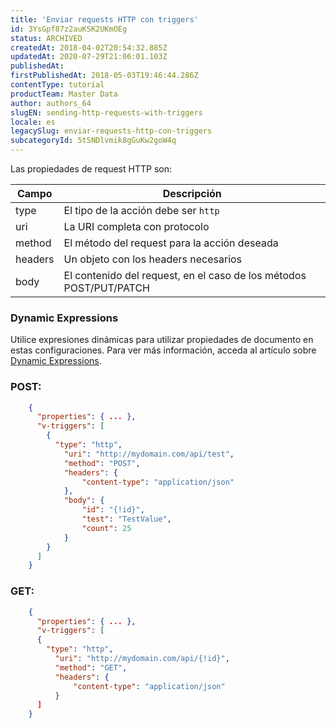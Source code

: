 ```yaml
---
title: 'Enviar requests HTTP con triggers'
id: 3YsGpf87z2auKSK2UKmOEg
status: ARCHIVED
createdAt: 2018-04-02T20:54:32.885Z
updatedAt: 2020-07-29T21:06:01.103Z
publishedAt: 
firstPublishedAt: 2018-05-03T19:46:44.286Z
contentType: tutorial
productTeam: Master Data
author: authors_64
slugEN: sending-http-requests-with-triggers
locale: es
legacySlug: enviar-requests-http-con-triggers
subcategoryId: 5tSNDlvmik8gGuKw2goW4q
---
```


Las propiedades de request HTTP son:

| Campo | Descripción |
| ---------- | ---------- |
| type | El tipo de la acción debe ser `http` |
| uri | La URI completa con protocolo |
| method | El método del request para la acción deseada |
| headers | Un objeto con los headers necesarios |
| body | El contenido del request, en el caso de los métodos POST/PUT/PATCH |

### Dynamic Expressions

Utilice expresiones dinámicas para utilizar propiedades de documento en estas configuraciones. Para ver más información, acceda al artículo sobre [Dynamic Expressions](/es/tutorial/dynamic-expressions).

### POST:

```json
    {
      "properties": { ... },
      "v-triggers": [
        {
          "type": "http",
	        "uri": "http://mydomain.com/api/test",
	        "method": "POST",
	        "headers": {
		        "content-type": "application/json"
	        },
	        "body": {
		        "id": "{!id}",
		        "test": "TestValue",
		        "count": 25
	        }
        }
      ]
    }
```

### GET:

```json
    {
      "properties": { ... },
      "v-triggers": [
      {
        "type": "http",
	      "uri": "http://mydomain.com/api/{!id}",
	      "method": "GET",
	      "headers": {
		      "content-type": "application/json"
	      }
      ]
    }
```
